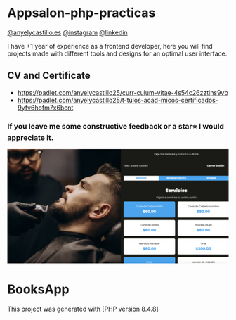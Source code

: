 # Appsalon-php-practicas

[@anyelycastillo.es](https://anyelycastillo.es/)
[@instagram](https://www.instagram.com/arq.castilloaa/?hl=es)
[@linkedin](https://www.linkedin.com/in/anyely-castillo-duarte)

I have +1 year of experience as a frontend developer, here you will find projects made with different tools and designs for an optimal user interface.

## CV and Certificate

- https://padlet.com/anyelycastillo25/curr-culum-vitae-4s54c26zztjns9vb
- https://padlet.com/anyelycastillo25/t-tulos-acad-micos-certificados-9yfv6hofm7x6bcnt 

### If you leave me some constructive feedback or a star⭐ I would appreciate it.

[![img](./src/img/readme.png)](https://anyelycastillo.es/)

# BooksApp

This project was generated with [PHP version 8.4.8] 

